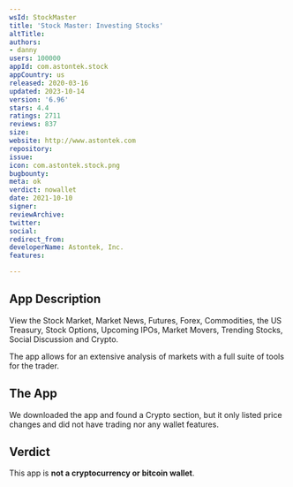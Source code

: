 ```yaml
---
wsId: StockMaster
title: 'Stock Master: Investing Stocks'
altTitle: 
authors:
- danny
users: 100000
appId: com.astontek.stock
appCountry: us
released: 2020-03-16
updated: 2023-10-14
version: '6.96'
stars: 4.4
ratings: 2711
reviews: 837
size: 
website: http://www.astontek.com
repository: 
issue: 
icon: com.astontek.stock.png
bugbounty: 
meta: ok
verdict: nowallet
date: 2021-10-10
signer: 
reviewArchive: 
twitter: 
social: 
redirect_from: 
developerName: Astontek, Inc.
features: 

---
```


## App Description

View the Stock Market, Market News, Futures, Forex, Commodities, the US Treasury, Stock Options, Upcoming IPOs, Market Movers, Trending Stocks, Social Discussion and Crypto.

The app allows for an extensive analysis of markets with a full suite of tools for the trader.

## The App

We downloaded the app and found a Crypto section, but it only listed price changes and did not have trading nor any wallet features.

## Verdict

This app is **not a cryptocurrency or bitcoin wallet**.

